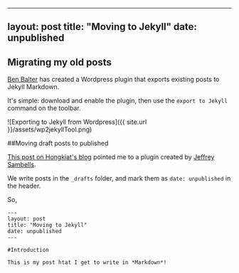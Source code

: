 
---
layout: post
title: "Moving to Jekyll"
date: unpublished
---


## Migrating my old posts

[Ben Balter](http://ben.balter.com/) has created a Wordpress plugin that exports existing posts to Jekyll Markdown.

It's simple: download and enable the plugin, then use the `export to Jekyll` command on the toolbar.  

![Exporting to Jekyll from Wordpress]({{ site.url }}/assets/wp2jekyllTool.png)



##Moving draft posts to published


[This post on Hongkiat's blog](http://www.hongkiat.com/blog/jekyll-plugin/) pointed me to a plugin created by [Jeffrey Sambells](http://jeffreysambells.com/). 

We write posts in the `_drafts` folder, and mark them as `date: unpublished` in the header.
 

 So,

 ```
---
layout: post
title: "Moving to Jekyll"
date: unpublished
---

#Introduction

This is my post htat I get to write in *Markdown*!  

 ```